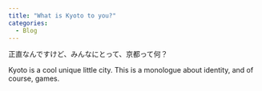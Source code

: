 ```yaml
---  
title: "What is Kyoto to you?"
categories:
  - Blog
---
```


正直なんですけど、みんなにとって、京都って何？

Kyoto is a cool unique little city. This is a monologue about identity, and of course, games.

